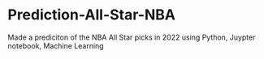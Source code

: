 # Prediction-All-Star-NBA
Made a prediciton of the NBA All Star picks in 2022 using Python, Juypter notebook, Machine Learning

